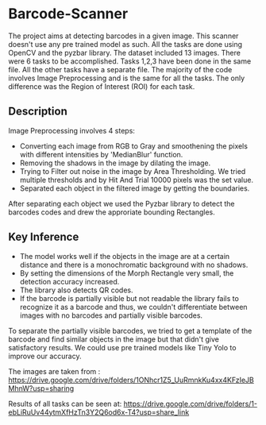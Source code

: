 # Barcode-Scanner

The project aims at detecting barcodes in a given image. This scanner doesn't use any pre trained model as such. All the tasks are done using OpenCV and the pyzbar library.
The dataset included 13 images. There were 6 tasks to be accomplished. Tasks 1,2,3 have been done in the same file. All the other tasks have a separate file. The majority of the code involves Image Preprocessing and is the same for all the tasks. The only difference was
the Region of Interest (ROI) for each task.

## Description

Image Preprocessing involves 4 steps:
- Converting each image from RGB to Gray and smoothening the pixels with different intensities by 'MedianBlur' function.
- Removing the shadows in the image by dilating the image.
- Trying to Filter out noise in the image by Area Thresholding. We tried multiple thresholds and by Hit And Trial 10000 pixels was the set value.
- Separated each object in the filtered image by getting the boundaries.

After separating each object we used the Pyzbar library to detect the barcodes codes and drew the approriate bounding Rectangles.

## Key Inference

- The model works well if the objects in the image are at a certain distance and there is a monochromatic background with no shadows.
- By setting the dimensions of the Morph Rectangle very small, the detection accuracy increased.
- The library also detects QR codes.
- If the barcode is partially visible but not readable the library fails to recognize it as a barcode and thus, we couldn't differentiate between images with no barcodes and partially visible barcodes.

To separate the partially visible barcodes, we tried to get a template of the barcode and find similar objects in the image but that didn't give satisfactory results.
We could use pre trained models like Tiny Yolo to improve our accuracy.

The images are taken from :
https://drive.google.com/drive/folders/1ONhcr1Z5_UuRmnkKu4xx4KFzIeJBMhnW?usp=sharing

Results of all tasks can be seen at: https://drive.google.com/drive/folders/1-ebLiRuUv44ytmXfHzTn3Y2Q6od6x-T4?usp=share_link






